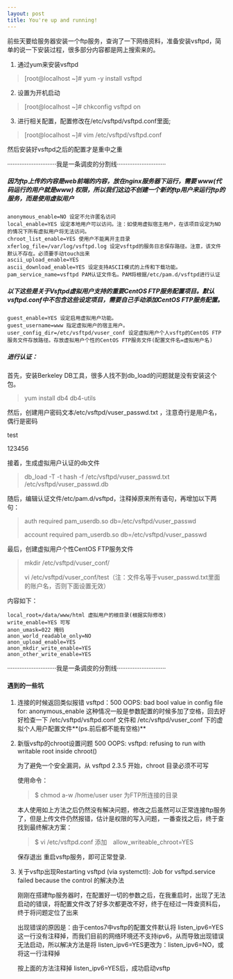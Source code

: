 ```yaml
---
layout: post
title: You're up and running!
---
```


前些天要给服务器安装一个ftp服务，查询了一下网络资料，准备安装vsftpd，简单的说一下安装过程，很多部分内容都是网上搜索来的。

1. 通过yum来安装vsftpd
> [root@localhost ~]# yum -y install vsftpd

2. 设置为开机启动
> [root@localhost ~]# chkconfig vsftpd on

3. 进行相关配置，配置修改在/etc/vsftpd/vsftpd.conf里面;
> [root@localhost ~]# vim /etc/vsftpd/vsftpd.conf

然后安装好vsftpd之后的配置才是重中之重

····························我是一条调皮的分割线····························

##### 因为ftp上传的内容是web前端的内容，放在nginx服务器下运行，需要 **www**(代码运行的用户就是www) 权限，所以我们这边不创建一个新的ftp用户来运行ftp的服务，而是使用虚拟用户

	anonymous_enable=NO 设定不允许匿名访问
	local_enable=YES 设定本地用户可以访问。注：如使用虚拟宿主用户，在该项目设定为NO的情况下所有虚拟用户将无法访问。
	chroot_list_enable=YES 使用户不能离开主目录
	xferlog_file=/var/log/vsftpd.log 设定vsftpd的服务日志保存路径。注意，该文件默认不存在。必须要手动touch出来
	ascii_upload_enable=YES
	ascii_download_enable=YES 设定支持ASCII模式的上传和下载功能。
	pam_service_name=vsftpd PAM认证文件名。PAM将根据/etc/pam.d/vsftpd进行认证

##### 以下这些是关于Vsftpd虚拟用户支持的重要CentOS FTP服务配置项目。默认vsftpd.conf中不包含这些设定项目，需要自己手动添加CentOS FTP服务配置。 

	guest_enable=YES 设定启用虚拟用户功能。
	guest_username=www 指定虚拟用户的宿主用户。
	user_config_dir=/etc/vsftpd/vuser_conf 设定虚拟用户个人vsftp的CentOS FTP服务文件存放路径。存放虚拟用户个性的CentOS FTP服务文件(配置文件名=虚拟用户名)

##### 进行认证：

首先，安装Berkeley DB工具，很多人找不到db_load的问题就是没有安装这个包。

> yum install db4 db4-utils

然后，创建用户密码文本/etc/vsftpd/vuser_passwd.txt ，注意奇行是用户名，偶行是密码

test

123456

接着，生成虚拟用户认证的db文件

> db_load -T -t hash -f /etc/vsftpd/vuser_passwd.txt /etc/vsftpd/vuser_passwd.db

随后，编辑认证文件/etc/pam.d/vsftpd，注释掉原来所有语句，再增加以下两句：

> auth required pam_userdb.so db=/etc/vsftpd/vuser_passwd
> 
> account required pam_userdb.so db=/etc/vsftpd/vuser_passwd

最后，创建虚拟用户个性CentOS FTP服务文件

> mkdir /etc/vsftpd/vuser_conf/
> 
> vi /etc/vsftpd/vuser_conf/test（注：文件名等于vuser_passwd.txt里面的账户名，否则下面设置无效）

内容如下：

	local_root=/data/www/html 虚拟用户的根目录(根据实际修改)
	write_enable=YES 可写
	anon_umask=022 掩码
	anon_world_readable_only=NO 
	anon_upload_enable=YES 
	anon_mkdir_write_enable=YES
	anon_other_write_enable=YES
	
····························我是一条调皮的分割线····························
#### 遇到的一些坑
1. 连接的时候返回类似报错
	vsftpd：500 OOPS: bad bool value in config file for: anonymous_enable
	这种情况一般是参数配置的时候多加了空格，回去好好检查一下 /etc/vsftpd/vsftpd.conf 文件和 /etc/vsftpd/vuser_conf 下的虚拟个人用户配置文件**(ps.前后都不能有空格)**

2. 新版vsftp的chroot设置问题 500 OOPS: vsftpd: refusing to run with writable root inside chroot()

	为了避免一个安全漏洞，从 vsftpd 2.3.5 开始，chroot 目录必须不可写
	
	使用命令：
	>  $ chmod a-w /home/user		user 为FTP所连接的目录
	
	本人使用如上方法之后仍然没有解决问题，修改之后虽然可以正常连接ftp服务了，但是上传文件仍然报错，估计是权限的写入问题，一番查找之后，终于查找到最终解决方案：
	
	>  $ vi /etc/vsftpd.conf
	添加　allow_writeable_chroot=YES
	
	保存退出
	重启vsftp服务，即可正常登录.
	
3. 关于vsftp出现Restarting vsftpd (via systemctl): Job for vsftpd.service failed because the control 的解决办法

	刚刚在搭建ftp服务器时，在配置好一切的参数之后，在我重启时，出现了无法启动的错误，将配置文件改了好多次都更改不好，终于在经过一阵查资料后，终于将问题定位了出来
	
	出现错误的原因是：由于centos7中vsftp的配置文件默认将 listen_ipv6=YES 这一行没有注释掉，而我们目前的网络环境还不支持ipv6，从而导致出现错误无法启动，所以解决方法是将 listen_ipv6=YES更改为：listen_ipv6=NO，或将这一行注释掉

	按上面的方法注释掉 listen_ipv6=YES后，成功启动vsftp
